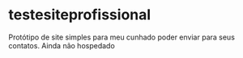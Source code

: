 # testesiteprofissional
Protótipo de site simples para meu cunhado poder enviar para seus contatos. Ainda não hospedado

